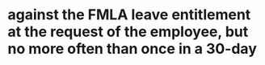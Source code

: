 # against the FMLA leave entitlement at the request of the employee, but no more often than once in a 30-day